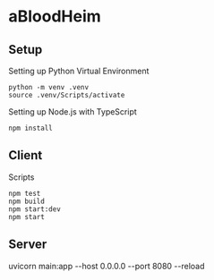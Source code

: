 # aBloodHeim

## Setup
Setting up Python Virtual Environment
```
python -m venv .venv
source .venv/Scripts/activate
```

Setting up Node.js with TypeScript
```
npm install
```

## Client
Scripts
```
npm test
npm build
npm start:dev
npm start
```

## Server
uvicorn main:app --host 0.0.0.0 --port 8080 --reload
